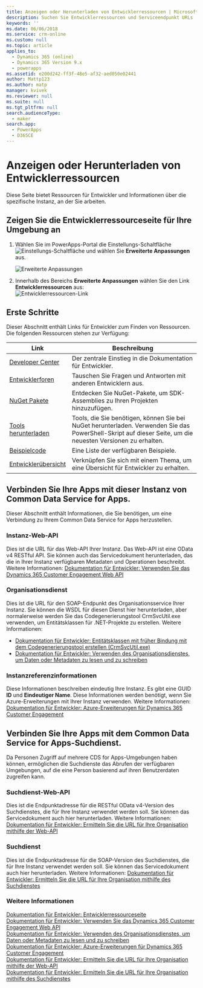 ```yaml
---
title: Anzeigen oder Herunterladen von Entwicklerressourcen | MicrosoftDocs
description: Suchen Sie Entwicklerressourcen und Serviceendpunkt URLs
keywords: ''
ms.date: 06/06/2018
ms.service: crm-online
ms.custom: null
ms.topic: article
applies_to:
  - Dynamics 365 (online)
  - Dynamics 365 Version 9.x
  - powerapps
ms.assetid: e200d242-ff3f-48e5-af32-aed050e02441
author: Mattp123
ms.author: matp
manager: kvivek
ms.reviewer: null
ms.suite: null
ms.tgt_pltfrm: null
search.audienceType:
  - maker
search.app:
  - PowerApps
  - D365CE
---
```

<!-- TODO: The Developer Resources page have to be updated to match this page -->

# <a name="view-or-download-developer-resources"></a>Anzeigen oder Herunterladen von Entwicklerressourcen

Diese Seite bietet Ressourcen für Entwickler und Informationen über die spezifische Instanz, an der Sie arbeiten. 

## <a name="view-the-developer-resources-page-for-your-environment"></a>Zeigen Sie die Entwicklerressourceseite für Ihre Umgebung an

1. Wählen Sie im PowerApps-Portal die Einstellungs-Schaltfläche ![Einstellungs-Schaltfläche](../../administrator/media/settings-button-nav-bar.png) und wählen Sie **Erweiterte Anpassungen** aus.

    ![Erweiterte Anpassungen](media/advanced-customizations-menu.png)

1. Innerhalb des Bereichs **Erweiterte Anpassungen** wählen Sie den Link **Entwicklerressourcen** aus:<br />![Entwicklerressourcen-Link](media/developer-resources-link.png)

## <a name="getting-started"></a>Erste Schritte 

Dieser Abschnitt enthält Links für Entwickler zum Finden von Ressourcen. Die folgenden Ressourcen stehen zur Verfügung:


|Link |Beschreibung|
|---------|---------|
|[Developer Center](https://go.microsoft.com/fwlink/?LinkId=551006)|Der zentrale Einstieg in die Dokumentation für Entwickler.|
|[Entwicklerforen](https://go.microsoft.com/fwlink/?LinkId=550993)|Tauschen Sie Fragen und Antworten mit anderen Entwicklern aus.|
|[NuGet Pakete](https://go.microsoft.com/fwlink/?LinkId=550994)|Entdecken Sie NuGet-Pakete, um SDK-Assemblies zu Ihren Projekten hinzuzufügen.|
|[Tools herunterladen](https://go.microsoft.com/fwlink/?LinkID=512122)|Tools, die Sie benötigen, können Sie bei NuGet herunterladen. Verwenden Sie das PowerShell-Skript auf dieser Seite, um die neuesten Versionen zu erhalten.|
|[Beispielcode](https://go.microsoft.com/fwlink/?LinkId=553007)|Eine Liste der verfügbaren Beispiele.|
|[Entwicklerübersicht](https://go.microsoft.com/fwlink/?LinkId=550995)|Verknüpfen Sie sich mit einem Thema, um eine Übersicht für Entwickler zu erhalten.|

<!-- TODO update 512122 to go to https://docs.microsoft.com/dynamics365/customer-engagement/developer/download-tools-nuget -->


## <a name="connect-your-apps-to-this-instance-of-common-data-service-for-apps"></a>Verbinden Sie Ihre Apps mit dieser Instanz von Common Data Service for Apps.

Dieser Abschnitt enthält Informationen, die Sie benötigen, um eine Verbindung zu Ihrem Common Data Service for Apps herzustellen.

### <a name="instance-web-api"></a>Instanz-Web-API

Dies ist die URL für das Web-API Ihrer Instanz. Das Web-API ist eine OData v4 RESTful API. Sie können auch das Servicedokument herunterladen, das die in Ihrer Instanz verfügbaren Metadaten und Operationen beschreibt. Weitere Informationen: [Dokumentation für Entwickler: Verwenden Sie das Dynamics 365 Customer Engagement Web API](/dynamics365/customer-engagement/developer/use-microsoft-dynamics-365-web-api)

### <a name="organization-service"></a>Organisationsdienst

Dies ist die URL für den SOAP-Endpunkt des Organisationsservice Ihrer Instanz.
Sie können die WSDL für diesen Dienst hier herunterladen, aber normalerweise werden Sie das Codegenerierungstool CrmSvcUtil.exe verwenden, um Entitätsklassen für .NET-Projekte zu erstellen. Weitere Informationen: 
- [Dokumentation für Entwickler: Entitätsklassen mit früher Bindung mit dem Codegenerierungstool erstellen (CrmSvcUtil.exe)](/dynamics365/customer-engagement/developer/org-service/create-early-bound-entity-classes-code-generation-tool)
- [Dokumentation für Entwickler: Verwenden des Organisationsdienstes, um Daten oder Metadaten zu lesen und zu schreiben](/dynamics365/customer-engagement/developer/org-service/use-organization-service-read-write-data-metadata)

### <a name="instance-reference-information"></a>Instanzreferenzinformationen

Diese Informationen beschreiben eindeutig Ihre Instanz. Es gibt eine GUID **ID** und **Eindeutiger Name**.
Diese Informationen werden benötigt, wenn Sie Azure-Erweiterungen mit Ihrer Instanz verwenden.
Weitere Informationen: [Dokumentation für Entwickler: Azure-Erweiterungen für Dynamics 365 Customer Engagement](/dynamics365/customer-engagement/developer/azure-extensions)

## <a name="connect-your-apps-to-the-common-data-service-for-apps-discovery-service"></a>Verbinden Sie Ihre Apps mit dem Common Data Service for Apps-Suchdienst.

Da Personen Zugriff auf mehrere CDS for Apps-Umgebungen haben können, ermöglichen die Suchdienste das Abrufen der verfügbaren Umgebungen, auf die eine Person basierend auf ihren Benutzerdaten zugreifen kann.

### <a name="discovery-web-api"></a>Suchdienst-Web-API

Dies ist die Endpunktadresse für die RESTful OData v4-Version des Suchdienstes, die für Ihre Instanz verwendet werden soll. Sie können das Servicedokument auch hier herunterladen.
Weitere Informationen: [Dokumentation für Entwickler: Ermitteln Sie die URL für Ihre Organisation mithilfe der Web-API](/dynamics365/customer-engagement/developer/webapi/discover-url-organization-web-api)


### <a name="discovery-service"></a>Suchdienst

Dies ist die Endpunktadresse für die SOAP-Version des Suchdienstes, die für Ihre Instanz verwendet werden soll. Sie können das Servicedokument auch hier herunterladen.
Weitere Informationen: [Dokumentation für Entwickler: Ermitteln Sie die URL für Ihre Organisation mithilfe des Suchdienstes](/dynamics365/customer-engagement/developer/org-service/discover-url-organization-organization-service)
  
### <a name="more-information"></a>Weitere Informationen

[Dokumentation für Entwickler: Entwicklerressourceseite](/dynamics365/customer-engagement/developer/developer-resources-page)<br />
[Dokumentation für Entwickler: Verwenden Sie das Dynamics 365 Customer Engagement Web API](/dynamics365/customer-engagement/developer/use-microsoft-dynamics-365-web-api)<br />
[Dokumentation für Entwickler: Verwenden des Organisationsdienstes, um Daten oder Metadaten zu lesen und zu schreiben](/dynamics365/customer-engagement/developer/org-service/use-organization-service-read-write-data-metadata)<br />
[Dokumentation für Entwickler: Azure-Erweiterungen für Dynamics 365 Customer Engagement](/dynamics365/customer-engagement/developer/azure-extensions)<br />
[Dokumentation für Entwickler: Ermitteln Sie die URL für Ihre Organisation mithilfe der Web-API](/dynamics365/customer-engagement/developer/webapi/discover-url-organization-web-api)<br />
[Dokumentation für Entwickler: Ermitteln Sie die URL für Ihre Organisation mithilfe des Suchdienstes](/dynamics365/customer-engagement/developer/org-service/discover-url-organization-organization-service)
  

